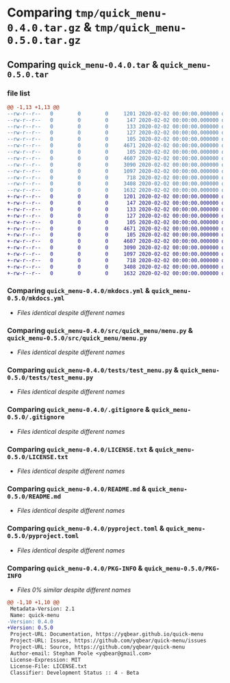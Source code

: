 # Comparing `tmp/quick_menu-0.4.0.tar.gz` & `tmp/quick_menu-0.5.0.tar.gz`

## Comparing `quick_menu-0.4.0.tar` & `quick_menu-0.5.0.tar`

### file list

```diff
@@ -1,13 +1,13 @@
--rw-r--r--   0        0        0     1201 2020-02-02 00:00:00.000000 quick_menu-0.4.0/mkdocs.yml
--rw-r--r--   0        0        0      147 2020-02-02 00:00:00.000000 quick_menu-0.4.0/.vscode/settings.json
--rw-r--r--   0        0        0      133 2020-02-02 00:00:00.000000 quick_menu-0.4.0/docs/index.md
--rw-r--r--   0        0        0      127 2020-02-02 00:00:00.000000 quick_menu-0.4.0/src/quick_menu/__about__.py
--rw-r--r--   0        0        0      105 2020-02-02 00:00:00.000000 quick_menu-0.4.0/src/quick_menu/__init__.py
--rw-r--r--   0        0        0     4671 2020-02-02 00:00:00.000000 quick_menu-0.4.0/src/quick_menu/menu.py
--rw-r--r--   0        0        0      105 2020-02-02 00:00:00.000000 quick_menu-0.4.0/tests/__init__.py
--rw-r--r--   0        0        0     4607 2020-02-02 00:00:00.000000 quick_menu-0.4.0/tests/test_menu.py
--rw-r--r--   0        0        0     3090 2020-02-02 00:00:00.000000 quick_menu-0.4.0/.gitignore
--rw-r--r--   0        0        0     1097 2020-02-02 00:00:00.000000 quick_menu-0.4.0/LICENSE.txt
--rw-r--r--   0        0        0      718 2020-02-02 00:00:00.000000 quick_menu-0.4.0/README.md
--rw-r--r--   0        0        0     3408 2020-02-02 00:00:00.000000 quick_menu-0.4.0/pyproject.toml
--rw-r--r--   0        0        0     1632 2020-02-02 00:00:00.000000 quick_menu-0.4.0/PKG-INFO
+-rw-r--r--   0        0        0     1201 2020-02-02 00:00:00.000000 quick_menu-0.5.0/mkdocs.yml
+-rw-r--r--   0        0        0      147 2020-02-02 00:00:00.000000 quick_menu-0.5.0/.vscode/settings.json
+-rw-r--r--   0        0        0      133 2020-02-02 00:00:00.000000 quick_menu-0.5.0/docs/index.md
+-rw-r--r--   0        0        0      127 2020-02-02 00:00:00.000000 quick_menu-0.5.0/src/quick_menu/__about__.py
+-rw-r--r--   0        0        0      105 2020-02-02 00:00:00.000000 quick_menu-0.5.0/src/quick_menu/__init__.py
+-rw-r--r--   0        0        0     4671 2020-02-02 00:00:00.000000 quick_menu-0.5.0/src/quick_menu/menu.py
+-rw-r--r--   0        0        0      105 2020-02-02 00:00:00.000000 quick_menu-0.5.0/tests/__init__.py
+-rw-r--r--   0        0        0     4607 2020-02-02 00:00:00.000000 quick_menu-0.5.0/tests/test_menu.py
+-rw-r--r--   0        0        0     3090 2020-02-02 00:00:00.000000 quick_menu-0.5.0/.gitignore
+-rw-r--r--   0        0        0     1097 2020-02-02 00:00:00.000000 quick_menu-0.5.0/LICENSE.txt
+-rw-r--r--   0        0        0      718 2020-02-02 00:00:00.000000 quick_menu-0.5.0/README.md
+-rw-r--r--   0        0        0     3408 2020-02-02 00:00:00.000000 quick_menu-0.5.0/pyproject.toml
+-rw-r--r--   0        0        0     1632 2020-02-02 00:00:00.000000 quick_menu-0.5.0/PKG-INFO
```

### Comparing `quick_menu-0.4.0/mkdocs.yml` & `quick_menu-0.5.0/mkdocs.yml`

 * *Files identical despite different names*

### Comparing `quick_menu-0.4.0/src/quick_menu/menu.py` & `quick_menu-0.5.0/src/quick_menu/menu.py`

 * *Files identical despite different names*

### Comparing `quick_menu-0.4.0/tests/test_menu.py` & `quick_menu-0.5.0/tests/test_menu.py`

 * *Files identical despite different names*

### Comparing `quick_menu-0.4.0/.gitignore` & `quick_menu-0.5.0/.gitignore`

 * *Files identical despite different names*

### Comparing `quick_menu-0.4.0/LICENSE.txt` & `quick_menu-0.5.0/LICENSE.txt`

 * *Files identical despite different names*

### Comparing `quick_menu-0.4.0/README.md` & `quick_menu-0.5.0/README.md`

 * *Files identical despite different names*

### Comparing `quick_menu-0.4.0/pyproject.toml` & `quick_menu-0.5.0/pyproject.toml`

 * *Files identical despite different names*

### Comparing `quick_menu-0.4.0/PKG-INFO` & `quick_menu-0.5.0/PKG-INFO`

 * *Files 0% similar despite different names*

```diff
@@ -1,10 +1,10 @@
 Metadata-Version: 2.1
 Name: quick-menu
-Version: 0.4.0
+Version: 0.5.0
 Project-URL: Documentation, https://yqbear.github.io/quick-menu
 Project-URL: Issues, https://github.com/yqbear/quick-menu/issues
 Project-URL: Source, https://github.com/yqbear/quick-menu
 Author-email: Stephan Poole <yqbear@gmail.com>
 License-Expression: MIT
 License-File: LICENSE.txt
 Classifier: Development Status :: 4 - Beta
```

